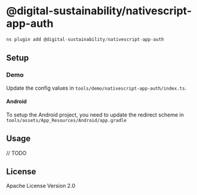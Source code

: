 # @digital-sustainability/nativescript-app-auth

```javascript
ns plugin add @digital-sustainability/nativescript-app-auth
```

## Setup

### Demo

Update the config values in `tools/demo/nativescript-app-auth/index.ts`.

#### Android

To setup the Android project, you need to update the redirect scheme in `tools/assets/App_Resources/Android/app.gradle`


## Usage

// TODO

## License

Apache License Version 2.0

